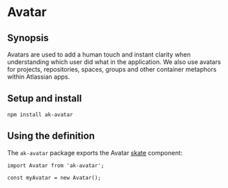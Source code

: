 # Avatar

## Synopsis

Avatars are used to add a human touch and instant clarity when understanding which user did what in 
the application. We also use avatars for projects, repositories, spaces, groups and other container 
metaphors within Atlassian apps.

## Setup and install

```
npm install ak-avatar
```

## Using the definition

The `ak-avatar` package exports the Avatar [skate](https://github.com/skatejs/skatejs) component:

```
import Avatar from 'ak-avatar';

const myAvatar = new Avatar();
```
